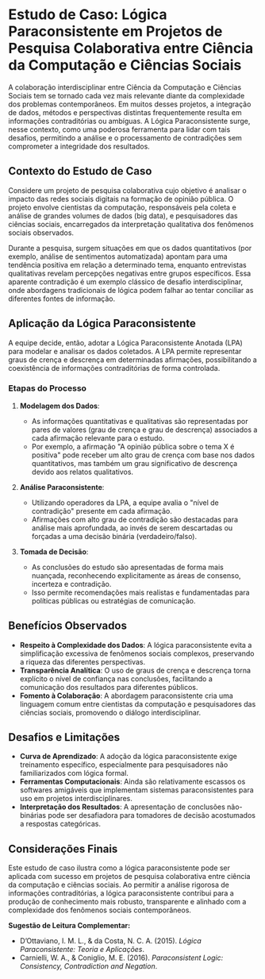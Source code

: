 
# Estudo de Caso: Lógica Paraconsistente em Projetos de Pesquisa Colaborativa entre Ciência da Computação e Ciências Sociais

A colaboração interdisciplinar entre Ciência da Computação e Ciências Sociais tem se tornado cada vez mais relevante diante da complexidade dos problemas contemporâneos. Em muitos desses projetos, a integração de dados, métodos e perspectivas distintas frequentemente resulta em informações contraditórias ou ambíguas. A Lógica Paraconsistente surge, nesse contexto, como uma poderosa ferramenta para lidar com tais desafios, permitindo a análise e o processamento de contradições sem comprometer a integridade dos resultados.

## Contexto do Estudo de Caso

Considere um projeto de pesquisa colaborativa cujo objetivo é analisar o impacto das redes sociais digitais na formação de opinião pública. O projeto envolve cientistas da computação, responsáveis pela coleta e análise de grandes volumes de dados (big data), e pesquisadores das ciências sociais, encarregados da interpretação qualitativa dos fenômenos sociais observados.

Durante a pesquisa, surgem situações em que os dados quantitativos (por exemplo, análise de sentimentos automatizada) apontam para uma tendência positiva em relação a determinado tema, enquanto entrevistas qualitativas revelam percepções negativas entre grupos específicos. Essa aparente contradição é um exemplo clássico de desafio interdisciplinar, onde abordagens tradicionais de lógica podem falhar ao tentar conciliar as diferentes fontes de informação.

## Aplicação da Lógica Paraconsistente

A equipe decide, então, adotar a Lógica Paraconsistente Anotada (LPA) para modelar e analisar os dados coletados. A LPA permite representar graus de crença e descrença em determinadas afirmações, possibilitando a coexistência de informações contraditórias de forma controlada.

### Etapas do Processo

1. **Modelagem dos Dados**:  
   - As informações quantitativas e qualitativas são representadas por pares de valores (grau de crença e grau de descrença) associados a cada afirmação relevante para o estudo.
   - Por exemplo, a afirmação "A opinião pública sobre o tema X é positiva" pode receber um alto grau de crença com base nos dados quantitativos, mas também um grau significativo de descrença devido aos relatos qualitativos.

2. **Análise Paraconsistente**:  
   - Utilizando operadores da LPA, a equipe avalia o "nível de contradição" presente em cada afirmação.
   - Afirmações com alto grau de contradição são destacadas para análise mais aprofundada, ao invés de serem descartadas ou forçadas a uma decisão binária (verdadeiro/falso).

3. **Tomada de Decisão**:  
   - As conclusões do estudo são apresentadas de forma mais nuançada, reconhecendo explicitamente as áreas de consenso, incerteza e contradição.
   - Isso permite recomendações mais realistas e fundamentadas para políticas públicas ou estratégias de comunicação.

## Benefícios Observados

- **Respeito à Complexidade dos Dados**: A lógica paraconsistente evita a simplificação excessiva de fenômenos sociais complexos, preservando a riqueza das diferentes perspectivas.
- **Transparência Analítica**: O uso de graus de crença e descrença torna explícito o nível de confiança nas conclusões, facilitando a comunicação dos resultados para diferentes públicos.
- **Fomento à Colaboração**: A abordagem paraconsistente cria uma linguagem comum entre cientistas da computação e pesquisadores das ciências sociais, promovendo o diálogo interdisciplinar.

## Desafios e Limitações

- **Curva de Aprendizado**: A adoção da lógica paraconsistente exige treinamento específico, especialmente para pesquisadores não familiarizados com lógica formal.
- **Ferramentas Computacionais**: Ainda são relativamente escassos os softwares amigáveis que implementam sistemas paraconsistentes para uso em projetos interdisciplinares.
- **Interpretação dos Resultados**: A apresentação de conclusões não-binárias pode ser desafiadora para tomadores de decisão acostumados a respostas categóricas.

## Considerações Finais

Este estudo de caso ilustra como a lógica paraconsistente pode ser aplicada com sucesso em projetos de pesquisa colaborativa entre ciência da computação e ciências sociais. Ao permitir a análise rigorosa de informações contraditórias, a lógica paraconsistente contribui para a produção de conhecimento mais robusto, transparente e alinhado com a complexidade dos fenômenos sociais contemporâneos.

**Sugestão de Leitura Complementar:**  
- D’Ottaviano, I. M. L., & da Costa, N. C. A. (2015). *Lógica Paraconsistente: Teoria e Aplicações*.  
- Carnielli, W. A., & Coniglio, M. E. (2016). *Paraconsistent Logic: Consistency, Contradiction and Negation*.


